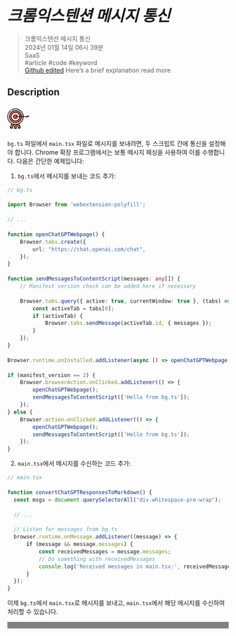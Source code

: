 # **<span style="font-size: 35px; font-style: italic;">크롬익스텐션 메시지 통신</span>**

>크롬익스텐션 메시지 통신  
2024년 01월 14일 06시 39분  
SaaS  
#article #code #keyword  
[Github edited](https://github.com/d10000usd/WebDocuments/tree/main/public/md/Gpt "깃허브")
Here’s a brief explanation read more
## Description  

<body class="body-full"><div class="c-custom-card"> <div class="spacing mb-2">  



###  <img src="https://raw.githubusercontent.com/d10000usd/WebDocuments/main/public/icon/Team/40-goal.svg" width="50" height="50" />   

  `bg.ts` 파일에서 `main.tsx` 파일로 메시지를 보내려면, 두 스크립트 간에 통신을 설정해야 합니다. Chrome 확장 프로그램에서는 보통 메시지 패싱을 사용하여 이를 수행합니다. 다음은 간단한 예제입니다:

1. `bg.ts`에서 메시지를 보내는 코드 추가:

```typescript
// bg.ts

import Browser from 'webextension-polyfill';

// ...

function openChatGPTWebpage() {
    Browser.tabs.create({
        url: "https://chat.openai.com/chat",
    });
}

function sendMessagesToContentScript(messages: any[]) {
    // Manifest version check can be added here if necessary

    Browser.tabs.query({ active: true, currentWindow: true }, (tabs) => {
        const activeTab = tabs[0];
        if (activeTab) {
            Browser.tabs.sendMessage(activeTab.id, { messages });
        }
    });
}

Browser.runtime.onInstalled.addListener(async () => openChatGPTWebpage());

if (manifest_version == 2) {
    Browser.browserAction.onClicked.addListener(() => {
        openChatGPTWebpage();
        sendMessagesToContentScript(['Hello from bg.ts']);
    });
} else {
    Browser.action.onClicked.addListener(() => {
        openChatGPTWebpage();
        sendMessagesToContentScript(['Hello from bg.ts']);
    });
}
```

2. `main.tsx`에서 메시지를 수신하는 코드 추가:

```typescript
// main.tsx

function convertChatGPTResponsesToMarkdown() {
  const msgs = document.querySelectorAll("div.whitespace-pre-wrap");
  
  // ...

  // Listen for messages from bg.ts
  browser.runtime.onMessage.addListener((message) => {
      if (message && message.messages) {
          const receivedMessages = message.messages;
          // Do something with receivedMessages
          console.log('Received messages in main.tsx:', receivedMessages);
      }
  });
}
```

이제 `bg.ts`에서 `main.tsx`로 메시지를 보내고, `main.tsx`에서 해당 메시지를 수신하여 처리할 수 있습니다.


  </div></div></div>

  <div style="background-color: grey; height: 15px;"></div>

  